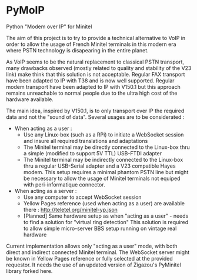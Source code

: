 # PyMoIP
Python "Modem over IP" for Minitel

The aim of this project is to try to provide a technical alternative to VoIP in order to allow the usage of French Minitel terminals in this modern era where PSTN technology is disapearing in the entire planet.

As VoIP seems to be the natural replacement to classical PSTN transport, many drawbacks observed (mostly related to quality and stability of the V23 link) make think that this solution is not acceptable. Regular FAX transport have been adapted to IP with T38 and is now well supported. Regular modem transport have been adapted to IP with V150.1 but this approach remains unreachable to normal people due to the ultra high cost of the hardware available.

The main idea, inspired by V150.1, is to only transport over IP the required data and not the "sound of data". Several usages are to be considerated :
- When acting as a user :
  - Use any Linux-box (such as a RPi) to initiate a WebSocket session and insure all required translations and adaptations
  - The Minitel terminal may be directly connected to the Linux-box thru a simple (modified to support 5V TTL) USB-FTDI adapter
  - The Minitel terminal may be indirectly connected to the Linux-box thru a regular USB-Serial adapter and a V23 compatible Hayes modem. This setup requires a minimal phantom PSTN line but might be necessary to allow the usage of Minitel terminals not equiped with peri-informatique connector.
- When acting as a server :
  - Use any computer to accept WebSocket session
  - Yellow Pages reference (used when acting as a user) are available there : http://teletel.org/minitel-yp.json
  - [Planned] Same hardware setup as when "acting as a user" - needs to find a solution for "virtual ring detection"
    This solution is required to allow simple micro-server BBS setup running on vintage real hardware
    
Current implementation allows only "acting as a user" mode, with both direct and indirect connected Minitel terminal. The WebSocket server might be known in Yellow Pages reference or fully selected at the provided requestor. It needs the use of an updated version of Zigazou's PyMinitel library forked here.
